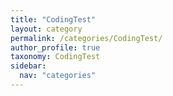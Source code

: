 ```yaml
---
title: "CodingTest"
layout: category
permalink: /categories/CodingTest/
author_profile: true
taxonomy: CodingTest
sidebar:
  nav: "categories"
---
```

